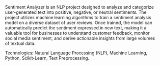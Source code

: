 Sentiment Analyzer is an NLP project designed to analyze and categorize user-generated text into positive, negative, or neutral sentiments. The project utilizes machine learning algorithms to train a sentiment analysis model on a diverse dataset of user reviews. Once trained, the model can automatically predict the sentiment expressed in new text, making it a valuable tool for businesses to understand customer feedback, monitor social media sentiment, and derive actionable insights from large volumes of textual data.                                                                                                   

Technologies:
Natural Language Processing (NLP), Machine Learning, Python, Scikit-Learn, Text Preprocessing.

